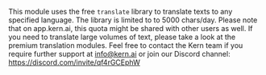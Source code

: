 This module uses the free `translate` library to translate texts to any specified language. The library is limited to to 5000 chars/day. Please note that on app.kern.ai, this quota might be shared with other users as well. If you need to translate large volumes of text, please take a look at the premium translation modules. Feel free to contact the Kern team if you require further support at info@kern.ai or join our Discord channel: https://discord.com/invite/qf4rGCEphW